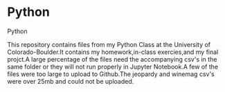 # Python
Python

This repository contains files from my Python Class at the University of Colorado-Boulder.It contains my homework,in-class exercies,and my final projct.A large percentage of the files need the accompanying csv's in the same folder or they will not run properly in Jupyter Notebook.A few of the files were too large to upload to Github.The jeopardy and winemag csv's were over 25mb and could not be uploaded.
